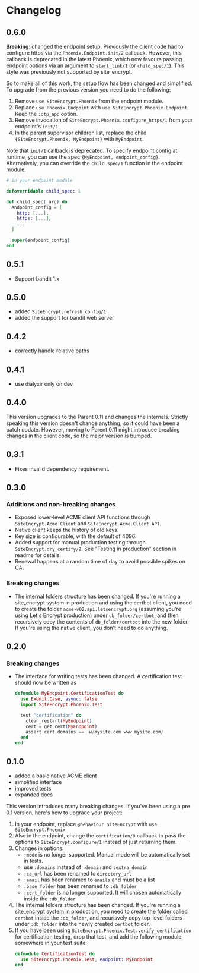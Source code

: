 # Changelog

## 0.6.0

**Breaking**: changed the endpoint setup. Previously the client code had to configure https via the `Phoenix.Endpoint.init/2` callback. However, this callback is deprecated in the latest Phoenix, which now favours passing endpoint options via an argument to `start_link/1` (or `child_spec/1`). This style was previously not supported by site_encrypt.

So to make all of this work, the setup flow has been changed and simplified. To upgrade from the previous version you need to do the following:

1. Remove `use SiteEncrypt.Phoenix` from the endpoint module.
1. Replace `use Phoenix.Endpoint` with `use SiteEncrypt.Phoenix.Endpoint`. Keep the `:otp_app` option.
1. Remove invocation of `SiteEncrypt.Phoenix.configure_https/1` from your endpoint's `init/1`.
1. In the parent supervisor children list, replace the child `{SiteEncrypt.Phoenix, MyEndpoint}` with `MyEndpoint`.

Note that `init/1` callback is deprecated. To specify endpoint config at runtime, you can use the spec `{MyEndpoint, endpoint_config}`. Alternatively, you can override the `child_spec/1` function in the endpoint module:

```elixir
# in your endpoint module

defoverridable child_spec: 1

def child_spec(_arg) do
  endpoint_config = [
    http: [...],
    https: [...],
    ...
  ]

  super(endpoint_config)
end
```

## 0.5.1

- Support bandit 1.x

## 0.5.0

- added `SiteEncrypt.refresh_config/1`
- added the support for bandit web server

## 0.4.2

- correctly handle relative paths

## 0.4.1

- use dialyxir only on dev

## 0.4.0

This version upgrades to the Parent 0.11 and changes the internals. Strictly speaking this version doesn't change anything, so it could have been a patch update. However, moving to Parent 0.11 might introduce breaking changes in the client code, so the major version is bumped.

## 0.3.1

- Fixes invalid dependency requirement.

## 0.3.0

### Additions and non-breaking changes

- Exposed lower-level ACME client API functions through `SiteEncrypt.Acme.Client` and `SiteEncrypt.Acme.Client.API`.
- Native client keeps the history of old keys.
- Key size is configurable, with the default of 4096.
- Added support for manual production testing through `SiteEncrypt.dry_certify/2`. See "Testing in production" section in readme for details.
- Renewal happens at a random time of day to avoid possible spikes on CA.

### Breaking changes

- The internal folders structure has been changed. If you're running a site_encrypt system in production and using the certbot client, you need to create the folder `acme-v02.api.letsencrypt.org` (assuming you're using Let's Encrypt production) under `db_folder/certbot`, and then recursively copy the contents of `db_folder/certbot` into the new folder. If you're using the native client, you don't need to do anything.

## 0.2.0

### Breaking changes

- The interface for writing tests has been changed. A certification test should now be written as

    ```elixir
    defmodule MyEndpoint.CertificationTest do
      use ExUnit.Case, async: false
      import SiteEncrypt.Phoenix.Test

      test "certification" do
        clean_restart(MyEndpoint)
        cert = get_cert(MyEndpoint)
        assert cert.domains == ~w/mysite.com www.mysite.com/
      end
    end
    ```

## 0.1.0

- added a basic native ACME client
- simplified interface
- improved tests
- expanded docs

This version introduces many breaking changes. If you've been using a pre 0.1 version, here's how to upgrade your project:

1. In your endpoint, replace `@behaviour SiteEncrypt` with `use SiteEncrypt.Phoenix`
2. Also in the endpoint, change the `certification/0` callback to pass the options to `SiteEncrypt.configure/1` instead of just returning them.
3. Changes in options:
    - `:mode` is no longer supported. Manual mode will be automatically set in tests.
    - use `:domains` instead of `:domain` and `:extra_domain`
    - `:ca_url` has been renamed to `directory_url`
    - `:email` has been renamed to `emails` and must be a list
    - `:base_folder` has been renamed to `:db_folder`
    - `:cert_folder` is no longer supported. It will chosen automatically inside the `:db_folder`
4. The internal folders structure has been changed. If you're running a site_encrypt system in production, you need to create the folder called `certbot` inside the `:db_folder`, and recurisvely copy top-level folders under `:db_folder` into the newly created `certbot` folder.
5. If you have been using `SiteEncrypt.Phoenix.Test.verify_certification` for certification testing, drop that test, and add the following module somewhere in your test suite:
    ```elixir
    defmodule CertificationTest do
      use SiteEncrypt.Phoenix.Test, endpoint: MyEndpoint
    end
    ```
